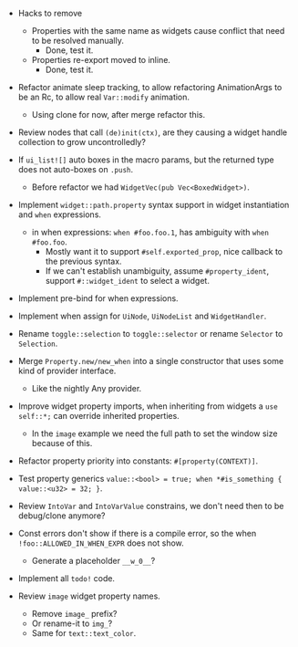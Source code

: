 * Hacks to remove
    - Properties with the same name as widgets cause conflict that need to be resolved manually.
        - Done, test it.
    - Properties re-export moved to inline.
        - Done, test it.

* Refactor animate sleep tracking, to allow refactoring AnimationArgs to be an Rc, to allow real `Var::modify` animation.
    - Using clone for now, after merge refactor this.

* Review nodes that call `(de)init(ctx)`, are they causing a widget handle collection to grow uncontrolledly?

* If `ui_list![]` auto boxes in the macro params, but the returned type does not auto-boxes on `.push`.
    - Before refactor we had `WidgetVec(pub Vec<BoxedWidget>)`.

* Implement `widget::path.property` syntax support in widget instantiation and `when` expressions.
    - in when expressions: `when #foo.foo.1`, has ambiguity with `when #foo.foo`.
        - Mostly want it to support `#self.exported_prop`, nice callback to the previous syntax.
        - If we can't establish unambiguity, assume `#property_ident`, support `#::widget_ident` to select a widget.

* Implement pre-bind for when expressions.
* Implement when assign for `UiNode`, `UiNodeList` and `WidgetHandler`.
* Rename `toggle::selection` to `toggle::selector` or rename `Selector` to `Selection`.
* Merge `Property.new/new_when` into a single constructor that uses some kind of provider interface.
    - Like the nightly Any provider.
* Improve widget property imports, when inheriting from widgets a `use self::*;` can override inherited properties.
    - In the `image` example we need the full path to set the window size because of this.
* Refactor property priority into constants: `#[property(CONTEXT)]`.
* Test property generics `value::<bool> = true; when *#is_something { value::<u32> = 32; }`.
* Review `IntoVar` and `IntoVarValue` constrains, we don't need then to be debug/clone anymore?
* Const errors don't show if  there is a compile error, so the when `!foo::ALLOWED_IN_WHEN_EXPR` does not show.
    - Generate a placeholder `__w_0__`?

* Implement all `todo!` code.

* Review `image` widget property names.
    - Remove `image_` prefix?
    - Or rename-it to `img_`?
    - Same for `text::text_color`.